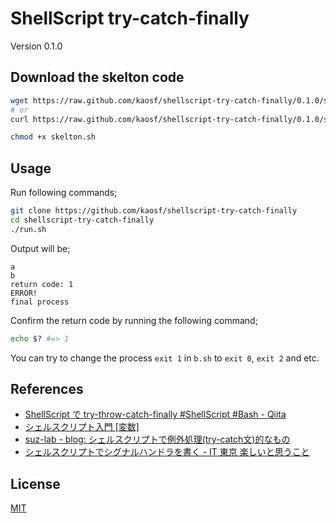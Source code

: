 # ShellScript try-catch-finally

Version 0.1.0

## Download the skelton code

```sh
wget https://raw.github.com/kaosf/shellscript-try-catch-finally/0.1.0/skelton.sh
# or
curl https://raw.github.com/kaosf/shellscript-try-catch-finally/0.1.0/skelton.sh -o skelton.sh

chmod +x skelton.sh
```

## Usage

Run following commands;

```sh
git clone https://github.com/kaosf/shellscript-try-catch-finally
cd shellscript-try-catch-finally
./run.sh
```

Output will be;

```
a
b
return code: 1
ERROR!
final process
```

Confirm the return code by running the following command;

```sh
echo $? #=> 1
```

You can try to change the process `exit 1` in `b.sh` to `exit 0`, `exit 2` and etc.

## References

* [ShellScript で try-throw-catch-finally #ShellScript #Bash - Qiita](http://qiita.com/items/2c13442aae54c1fab7b5)
* [シェルスクリプト入門 [変数]](http://www.k4.dion.ne.jp/~mms/unix/shellscript/shell_para.html)
* [suz-lab - blog: シェルスクリプトで例外処理(try-catch文)的なもの](http://blog.suz-lab.com/2012/09/try-catch.html)
* [シェルスクリプトでシグナルハンドラを書く - IT 東京 楽しいと思うこと](http://d.hatena.ne.jp/mikeda/20090307/1236440209)

## License

[MIT](http://opensource.org/licenses/MIT)
